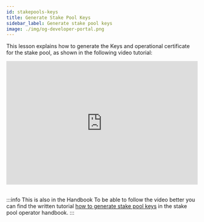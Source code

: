 ```yaml
---
id: stakepools-keys
title: Generate Stake Pool Keys
sidebar_label: Generate stake pool keys
image: ./img/og-developer-portal.png
---
```


This lesson explains how to generate the Keys and operational certificate for the stake pool, as shown in the following video tutorial:

<iframe width="100%" height="325" src="https://www.youtube.com/embed/iZvmTuTiwoI" frameborder="0" allow="accelerometer; autoplay; clipboard-write; encrypted-media; gyroscope; picture-in-picture; fullscreen;"></iframe>
<br/><br/>

:::info This is also in the Handbook 
To be able to follow the video better you can find the written tutorial [how to generate stake pool keys](../handbook/generate-stake-pool-keys) in the stake pool operator handbook.
:::
